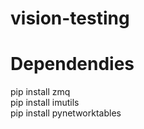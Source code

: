 # vision-testing

# Dependendies
pip install zmq  
pip install imutils   
pip install pynetworktables  

